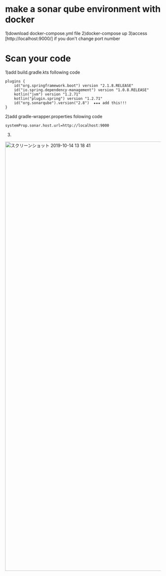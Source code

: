 # make a sonar qube environment with docker
1)download docker-compose.yml file
2)docker-compose up
3)access [http://localhost:9000/] if you don't change port number

# Scan your code
1)add build.gradle.kts following code
```
plugins {
	id("org.springframework.boot") version "2.1.8.RELEASE"
	id("io.spring.dependency-management") version "1.0.8.RELEASE"
	kotlin("jvm") version "1.2.71"
	kotlin("plugin.spring") version "1.2.71"
	id("org.sonarqube").version("2.8")  ★★★ add this!!!
}
```
2)add gradle-wrapper.properties  folowing code
```
systemProp.sonar.host.url=http://localhost:9000
```
3)

<img width="1389" alt="スクリーンショット 2019-10-14 13 18 41" src="https://user-images.githubusercontent.com/17084684/66729274-4bb93200-ee85-11e9-8b61-85b9db46aec9.png">
